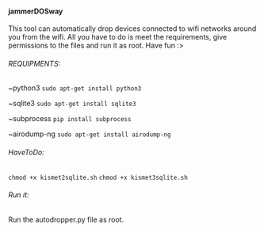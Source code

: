 
#### jammerDOSway
This tool can automatically drop devices connected to wifi networks around you from the wifi. All you have to do is meet the requirements, give permissions to the files and run it as root.
Have fun :>

###### REQUIPMENTS:
~python3
`sudo apt-get install python3`

~sqlite3 
`sudo apt-get install sqlite3`

~subprocess
`pip install subprocess`

~airodump-ng
`sudo apt-get install airodump-ng`


###### HaveToDo:

`chmod +x kismet2sqlite.sh`
`chmod +x kismet3sqlite.sh`


###### Run it:
Run the autodropper.py file as root.
